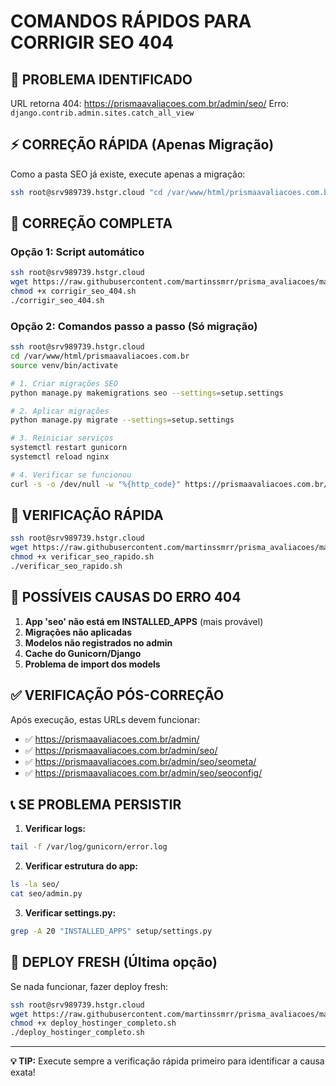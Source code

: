 # COMANDOS RÁPIDOS PARA CORRIGIR SEO 404

## 🚨 PROBLEMA IDENTIFICADO
URL retorna 404: https://prismaavaliacoes.com.br/admin/seo/
Erro: `django.contrib.admin.sites.catch_all_view`

## ⚡ CORREÇÃO RÁPIDA (Apenas Migração)

Como a pasta SEO já existe, execute apenas a migração:

```bash
ssh root@srv989739.hstgr.cloud "cd /var/www/html/prismaavaliacoes.com.br && source venv/bin/activate && python manage.py makemigrations seo --settings=setup.settings && python manage.py migrate --settings=setup.settings && systemctl restart gunicorn"
```

## 🔧 CORREÇÃO COMPLETA

### Opção 1: Script automático
```bash
ssh root@srv989739.hstgr.cloud
wget https://raw.githubusercontent.com/martinssmrr/prisma_avaliacoes/master/corrigir_seo_404.sh
chmod +x corrigir_seo_404.sh
./corrigir_seo_404.sh
```

### Opção 2: Comandos passo a passo (Só migração)
```bash
ssh root@srv989739.hstgr.cloud
cd /var/www/html/prismaavaliacoes.com.br
source venv/bin/activate

# 1. Criar migrações SEO
python manage.py makemigrations seo --settings=setup.settings

# 2. Aplicar migrações
python manage.py migrate --settings=setup.settings

# 3. Reiniciar serviços
systemctl restart gunicorn
systemctl reload nginx

# 4. Verificar se funcionou
curl -s -o /dev/null -w "%{http_code}" https://prismaavaliacoes.com.br/admin/seo/
```

## 🧪 VERIFICAÇÃO RÁPIDA

```bash
ssh root@srv989739.hstgr.cloud
wget https://raw.githubusercontent.com/martinssmrr/prisma_avaliacoes/master/verificar_seo_rapido.sh
chmod +x verificar_seo_rapido.sh
./verificar_seo_rapido.sh
```

## 🎯 POSSÍVEIS CAUSAS DO ERRO 404

1. **App 'seo' não está em INSTALLED_APPS** (mais provável)
2. **Migrações não aplicadas**
3. **Modelos não registrados no admin**
4. **Cache do Gunicorn/Django**
5. **Problema de import dos models**

## ✅ VERIFICAÇÃO PÓS-CORREÇÃO

Após execução, estas URLs devem funcionar:
- ✅ https://prismaavaliacoes.com.br/admin/
- ✅ https://prismaavaliacoes.com.br/admin/seo/
- ✅ https://prismaavaliacoes.com.br/admin/seo/seometa/
- ✅ https://prismaavaliacoes.com.br/admin/seo/seoconfig/

## 📞 SE PROBLEMA PERSISTIR

1. **Verificar logs:**
```bash
tail -f /var/log/gunicorn/error.log
```

2. **Verificar estrutura do app:**
```bash
ls -la seo/
cat seo/admin.py
```

3. **Verificar settings.py:**
```bash
grep -A 20 "INSTALLED_APPS" setup/settings.py
```

## 🚀 DEPLOY FRESH (Última opção)

Se nada funcionar, fazer deploy fresh:
```bash
ssh root@srv989739.hstgr.cloud
wget https://raw.githubusercontent.com/martinssmrr/prisma_avaliacoes/master/deploy_hostinger_completo.sh
chmod +x deploy_hostinger_completo.sh
./deploy_hostinger_completo.sh
```

---

**💡 TIP:** Execute sempre a verificação rápida primeiro para identificar a causa exata!
